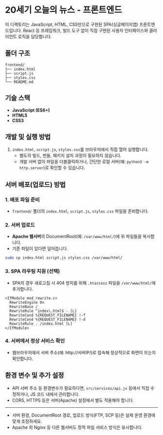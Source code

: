 # 20세기 오늘의 뉴스 - 프론트엔드

이 디렉토리는 JavaScript, HTML, CSS만으로 구현된 SPA(싱글페이지앱) 프론트엔드입니다. React 등 프레임워크, 빌드 도구 없이 직접 구현된 사용자 인터페이스와 클라이언트 로직을 담당합니다.

## 폴더 구조

```
frontend/
├── index.html
├── script.js
├── styles.css
└── README.md
```

## 기술 스택

- **JavaScript (ES6+)**
- **HTML5**
- **CSS3**

## 개발 및 실행 방법

1. `index.html`, `script.js`, `styles.css`를 브라우저에서 직접 열어 실행합니다.
   - 별도의 빌드, 번들, 패키지 설치 과정이 필요하지 않습니다.
   - 개발 서버 없이 파일을 더블클릭하거나, 간단한 로컬 서버(예: `python3 -m http.server`)로 확인할 수 있습니다.

## 서버 배포(업로드) 방법

### 1. 배포 파일 준비
- `frontend/` 폴더의 `index.html`, `script.js`, `styles.css` 파일을 준비합니다.

### 2. 서버 업로드
- **Apache 웹서버**의 DocumentRoot(예: `/var/www/html/`)에 위 파일들을 복사합니다.
- 기존 파일이 있다면 덮어씁니다.

```bash
sudo cp index.html script.js styles.css /var/www/html/
```

### 3. SPA 라우팅 지원 (선택)
- SPA의 경우 새로고침 시 404 방지를 위해 `.htaccess` 파일을 `/var/www/html/`에 추가합니다.

```
<IfModule mod_rewrite.c>
  RewriteEngine On
  RewriteBase /
  RewriteRule ^index\.html$ - [L]
  RewriteCond %{REQUEST_FILENAME} !-f
  RewriteCond %{REQUEST_FILENAME} !-d
  RewriteRule . /index.html [L]
</IfModule>
```

### 4. 서버에서 정상 서비스 확인
- 웹브라우저에서 서버 주소(예: http://서버IP/)로 접속해 정상적으로 화면이 뜨는지 확인합니다.

## 환경 변수 및 추가 설정
- API 서버 주소 등 환경변수가 필요하다면, `src/services/api.js` 등에서 직접 수정하거나, JS 코드 내에서 관리합니다.
- CORS, HTTPS 등은 서버(Apache) 설정에서 별도 적용해야 합니다.

---

- 서버 환경, DocumentRoot 경로, 업로드 방식(FTP, SCP 등)은 실제 운영 환경에 맞게 조정하세요.
- Apache 외 Nginx 등 다른 웹서버도 정적 파일 서비스 방식은 유사합니다.
